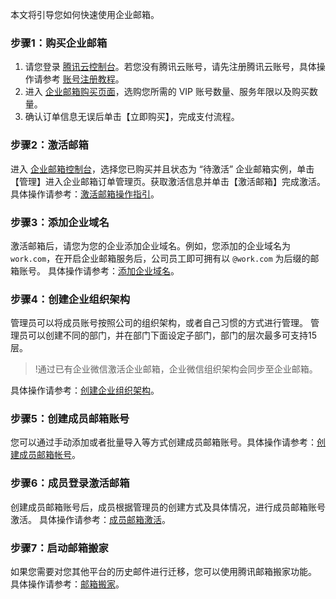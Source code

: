 本文将引导您如何快速使用企业邮箱。

### 步骤1：购买企业邮箱
1. 请您登录 [腾讯云控制台](https://console.cloud.tencent.com/)。若您没有腾讯云账号，请先注册腾讯云账号，具体操作请参考 [账号注册教程](https://cloud.tencent.com/document/product/378/9603)。
2. 进入 [企业邮箱购买页面](https://buy.cloud.tencent.com/exmail)，选购您所需的 VIP 账号数量、服务年限以及购买数量。
3. 确认订单信息无误后单击【立即购买】，完成支付流程。

### 步骤2：激活邮箱

进入 [企业邮箱控制台](https://console.cloud.tencent.com/exmail)，选择您已购买并且状态为 “待激活” 企业邮箱实例，单击【管理】进入企业邮箱订单管理页。获取激活信息并单击【激活邮箱】完成激活。
具体操作请参考：[激活邮箱操作指引](1)。

### 步骤3：添加企业域名
激活邮箱后，请您为您的企业添加企业域名。例如，您添加的企业域名为 `work.com`，在开启企业邮箱服务后，公司员工即可拥有以 `@work.com` 为后缀的邮箱账号。
具体操作请参考：[添加企业域名](https://cloud.tencent.com/document/product/613/46021)。


### 步骤4：创建企业组织架构

管理员可以将成员账号按照公司的组织架构，或者自己习惯的方式进行管理。 管理员可以创建不同的部门，并在部门下面设定子部门，部门的层次最多可支持15层。
>!通过已有企业微信激活企业邮箱，企业微信组织架构会同步至企业邮箱。
>
具体操作请参考：[创建企业组织架构](https://cloud.tencent.com/document/product/613/46020)。

### 步骤5：创建成员邮箱账号
您可以通过手动添加或者批量导入等方式创建成员邮箱账号。具体操作请参考：[创建成员邮箱帐号](https://cloud.tencent.com/document/product/613/46025)。

### 步骤6：成员登录激活邮箱
创建成员邮箱账号后，成员根据管理员的创建方式及具体情况，进行成员邮箱账号激活。
具体操作请参考：[成员邮箱激活](https://cloud.tencent.com/document/product/613/46025)。

### 步骤7：启动邮箱搬家
如果您需要对您其他平台的历史邮件进行迁移，您可以使用腾讯邮箱搬家功能。
具体操作请参考：[邮箱搬家](https://cloud.tencent.com/document/product/613/46026)。
